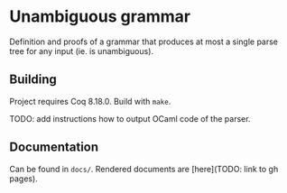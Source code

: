 # Unambiguous grammar

Definition and proofs of a grammar that produces at most a single parse tree for any input (ie. is unambiguous).

## Building

Project requires Coq 8.18.0. Build with `make`.

TODO: add instructions how to output OCaml code of the parser.

## Documentation

Can be found in `docs/`. Rendered documents are [here](TODO: link to gh pages).
